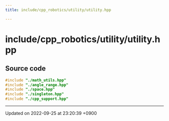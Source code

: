 ```yaml
---
title: include/cpp_robotics/utility/utility.hpp

---
```


# include/cpp_robotics/utility/utility.hpp






## Source code

```cpp
#include "./math_utils.hpp"
#include "./angle_range.hpp"
#include "./space.hpp"
#include "./singleton.hpp"
#include "./cpp_support.hpp"
```


-------------------------------

Updated on 2022-09-25 at 23:20:39 +0900
